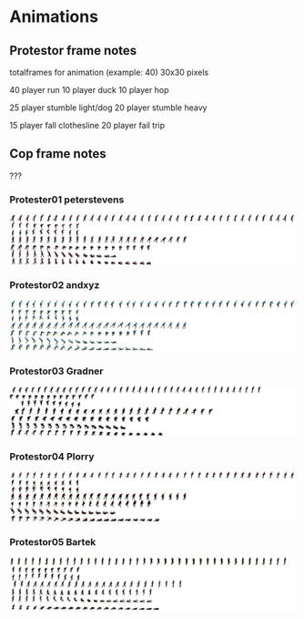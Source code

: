 # Animations

## Protestor frame notes

totalframes for animation (example: 40) 30x30 pixels

40 player run
10 player duck
10 player hop

25 player stumble light/dog 
20 player stumble heavy

15 player fall clothesline
20 player fail trip

## Cop frame notes

???

### Protester01 peterstevens
![](https://github.com/AndrewGroupofCompanies/TOJam9/blob/master/dist/assets/images/protester_01_pete.png?raw=true)

### Protestor02 andxyz
![dist/assets/images/protester_04_xyz.png](https://github.com/AndrewGroupofCompanies/TOJam9/blob/master/dist/assets/images/protester_04_xyz.png?raw=true)

### Protestor03 Gradner
![](https://github.com/AndrewGroupofCompanies/TOJam9/blob/master/dist/assets/images/protester_07_devok.png?raw=true)

### Protestor04 Plorry
![](https://github.com/AndrewGroupofCompanies/TOJam9/blob/master/dist/assets/images/protester04.png?raw=true)

### Protestor05 Bartek
![](https://github.com/AndrewGroupofCompanies/TOJam9/blob/master/dist/assets/images/protester_13_bartek.png?raw=true)
